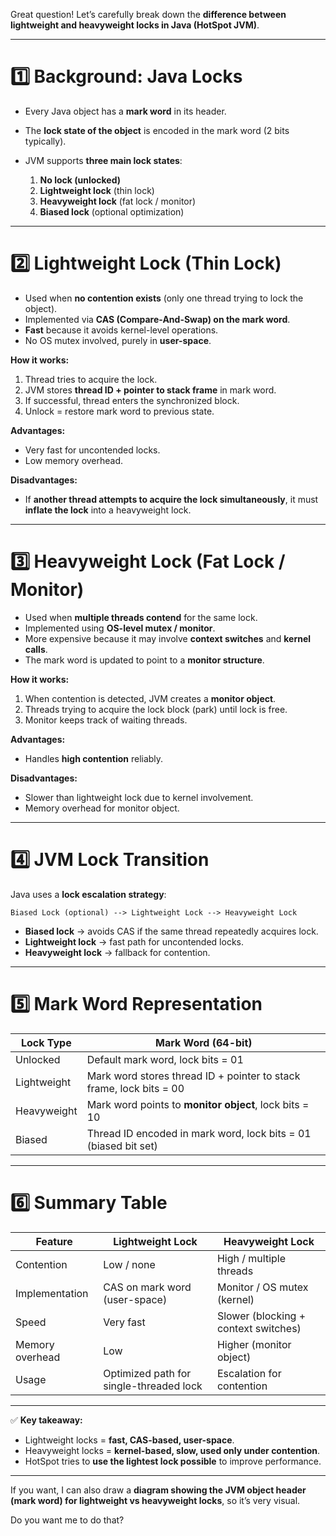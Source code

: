 Great question! Let’s carefully break down the **difference between lightweight and heavyweight locks in Java (HotSpot JVM)**.

---

# 1️⃣ Background: Java Locks

* Every Java object has a **mark word** in its header.
* The **lock state of the object** is encoded in the mark word (2 bits typically).
* JVM supports **three main lock states**:

  1. **No lock (unlocked)**
  2. **Lightweight lock** (thin lock)
  3. **Heavyweight lock** (fat lock / monitor)
  4. **Biased lock** (optional optimization)

---

# 2️⃣ Lightweight Lock (Thin Lock)

* Used when **no contention exists** (only one thread trying to lock the object).
* Implemented via **CAS (Compare-And-Swap) on the mark word**.
* **Fast** because it avoids kernel-level operations.
* No OS mutex involved, purely in **user-space**.

**How it works:**

1. Thread tries to acquire the lock.
2. JVM stores **thread ID + pointer to stack frame** in mark word.
3. If successful, thread enters the synchronized block.
4. Unlock = restore mark word to previous state.

**Advantages:**

* Very fast for uncontended locks.
* Low memory overhead.

**Disadvantages:**

* If **another thread attempts to acquire the lock simultaneously**, it must **inflate the lock** into a heavyweight lock.

---

# 3️⃣ Heavyweight Lock (Fat Lock / Monitor)

* Used when **multiple threads contend** for the same lock.
* Implemented using **OS-level mutex / monitor**.
* More expensive because it may involve **context switches** and **kernel calls**.
* The mark word is updated to point to a **monitor structure**.

**How it works:**

1. When contention is detected, JVM creates a **monitor object**.
2. Threads trying to acquire the lock block (park) until lock is free.
3. Monitor keeps track of waiting threads.

**Advantages:**

* Handles **high contention** reliably.

**Disadvantages:**

* Slower than lightweight lock due to kernel involvement.
* Memory overhead for monitor object.

---

# 4️⃣ JVM Lock Transition

Java uses a **lock escalation strategy**:

```
Biased Lock (optional) --> Lightweight Lock --> Heavyweight Lock
```

* **Biased lock** → avoids CAS if the same thread repeatedly acquires lock.
* **Lightweight lock** → fast path for uncontended locks.
* **Heavyweight lock** → fallback for contention.

---

# 5️⃣ Mark Word Representation

| Lock Type   | Mark Word (64-bit)                                                  |
| ----------- | ------------------------------------------------------------------- |
| Unlocked    | Default mark word, lock bits = 01                                   |
| Lightweight | Mark word stores thread ID + pointer to stack frame, lock bits = 00 |
| Heavyweight | Mark word points to **monitor object**, lock bits = 10              |
| Biased      | Thread ID encoded in mark word, lock bits = 01 (biased bit set)     |

---

# 6️⃣ Summary Table

| Feature         | Lightweight Lock                        | Heavyweight Lock                     |
| --------------- | --------------------------------------- | ------------------------------------ |
| Contention      | Low / none                              | High / multiple threads              |
| Implementation  | CAS on mark word (user-space)           | Monitor / OS mutex (kernel)          |
| Speed           | Very fast                               | Slower (blocking + context switches) |
| Memory overhead | Low                                     | Higher (monitor object)              |
| Usage           | Optimized path for single-threaded lock | Escalation for contention            |

---

✅ **Key takeaway:**

* Lightweight locks = **fast, CAS-based, user-space**.
* Heavyweight locks = **kernel-based, slow, used only under contention**.
* HotSpot tries to **use the lightest lock possible** to improve performance.

---

If you want, I can also draw a **diagram showing the JVM object header (mark word) for lightweight vs heavyweight locks**, so it’s very visual.

Do you want me to do that?
